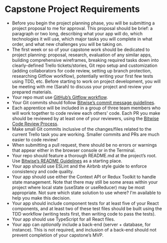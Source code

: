 # Capstone Project Requirements

- Before you begin the project planning phase, you will be submitting a project proposal to me for approval. This proposal should be brief: a paragraph or two long, describing what your app will do, which technologies it will use, which major tasks you will complete in what order, and what new challenges you will be taking on.
- The first week or so of your capstone work should be dedicated to project planning: proposal, research, evaluation of any similar apps, building comprehensive wireframes, breaking required tasks down into clearly-defined Trello tickets/stories, Git repo setup and customization (adding collaborators for code review, setting up branch protection, researching Gitflow workflow), potentially writing your first few tests using TDD, etc. Before starting to work on project development, you will be meeting with me (Sarah) to discuss your project and review your prepared materials.
- Your repo must use [GitHub’s Gitflow workflow](https://www.atlassian.com/git/tutorials/comparing-workflows/gitflow-workflow).
- Your Git commits should follow [Bitwise’s commit message guidelines](https://github.com/Shift3/standards-and-practices/blob/main/standards/commits.md).
- Each apprentice will be included in a group of three team members who will work together to code review each others' code. Each PR you make should be reviewed by at least one of your reviewers, using the [Bitwise Code Review Process](https://github.com/Shift3/standards-and-practices/blob/main/standards/code-reviews.md#process). 
- Make small Git commits inclusive of the changes/files related to the current Trello task you are working. Smaller commits and PRs are much easier to code review!
- When submitting a pull request, there should be no errors or warnings that appear either in the browser console or in the Terminal.
- Your repo should feature a thorough README.md at the project’s root. Use [Bitwise’s README Guidelines](https://github.com/Shift3/standards-and-practices/blob/main/standards/readme-guidelines.md) as a starting place. 
- Your app should use ESLint and the Airbnb style guide to enforce consistency and code quality.
- Your app should use either the Context API or Redux Toolkit to handle state management. Note that there may still be some areas within your project where local state (useState or useReducer) may be most appropriate. Not sure which state solution to use where? I'm available to help you make this decision.
- Your app should include component tests for at least five of your React components, and at least two of these test files should be built using the TDD workflow (writing tests first, then writing code to pass the tests).
- Your app should use TypeScript for all React files.
- Your app can *optionally* include a back-end (server + database, for instance). This is not required, and inclusion of a back-end should not prevent completion of your capstone’s MVP.
